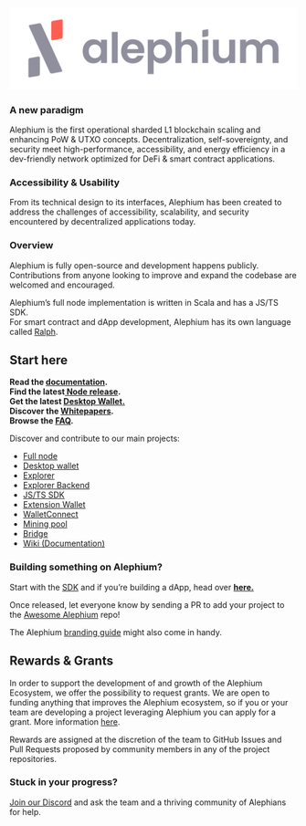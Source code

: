 ![Alephium Logo](https://github.com/alephium/alephium-brand-guide/blob/master/logos/grey/Logo-Horizontal-Grey.png "Alephium Logo")

### A new paradigm

Alephium is the first operational sharded L1 blockchain scaling and enhancing PoW & UTXO concepts. Decentralization, self-sovereignty, and security meet high-performance, accessibility, and energy efficiency in a dev-friendly network optimized for DeFi & smart contract applications.

### Accessibility & Usability

From its technical design to its interfaces, Alephium has been created to address the challenges of accessibility, scalability, and security encountered by decentralized applications today.

### Overview

Alephium is fully open-source and development happens publicly. Contributions from anyone looking to improve and expand the codebase are welcomed and encouraged. 

Alephium’s full node implementation is written in Scala and has a JS/TS SDK.  \
For smart contract and dApp development, Alephium has its own language called [Ralph](https://wiki.alephium.org/ralph/built-in-functions).

## Start here

**Read the [documentation](https://wiki.alephium.org).  \
Find the latest[ Node release](https://github.com/alephium/alephium/releases/latest/).  \
Get the latest [Desktop Wallet.](https://github.com/alephium/desktop-wallet/releases/latest/) \
Discover the [Whitepapers](https://github.com/alephium/white-paper). \
Browse the [FAQ](https://wiki.alephium.org/frequently-asked-questions).**

Discover and contribute to our main projects:

* [Full node](https://github.com/alephium/alephium)
* [Desktop wallet](https://github.com/alephium/desktop-wallet)
* [Explorer](https://github.com/alephium/explorer)
* [Explorer Backend](https://github.com/alephium/explorer-backend)
* [JS/TS SDK](https://github.com/alephium/alephium-web3)
* [Extension Wallet](https://github.com/alephium/extension-wallet)
* [WalletConnect](https://github.com/alephium/walletconnect)
* [Mining pool](https://github.com/alephium/mining-pool)
* [Bridge](https://github.com/alephium/wormhole-fork)
* [Wiki (Documentation)](https://github.com/alephium/wiki)

### Building something on Alephium?

Start with the [SDK](https://github.com/alephium-web3/alephium-web3) and if you’re building a dApp, head over **[here. ](https://wiki.alephium.org/dapps/Getting-Started)**

Once released, let everyone know by sending a PR to add your project to the [Awesome Alephium](https://github.com/alephium/awesome-alephium) repo!

The Alephium [branding guide](https://github.com/alephium/alephium-brand-guide) might also come in handy.

## Rewards & Grants

In order to support the development of and growth of the Alephium Ecosystem, we offer the possibility to request grants. We are open to funding anything that improves the Alephium ecosystem, so if you or your team are developing a project leveraging Alephium you can apply for a grant. More information [here](https://github.com/alephium/community/blob/master/Grant%26RewardProgram.md).

Rewards are assigned at the discretion of the team to GitHub Issues and Pull Requests proposed by community members in any of the project repositories. 

### Stuck in your progress?

[Join our Discord](https://discord.gg/JErgRBfRSB) and ask the team and a thriving community of Alephians for help.
